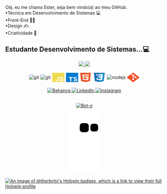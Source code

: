 <div>
  
  <p>Olá, eu me chamo Ester, seja bem vindo(a) ao meu GitHub.
     <br>
    •Técnica em Desenvolvimento de Sistemas 💻
    <br>
    •Front-End 👩‍💻
    <br>
    •Design ✍
    <br>
    •Criatividade 🔮
  </p>
   <p align="center"><h2>Estudante Desenvolvimento de Sistemas...💻</h2>
<div align="center">
  <a href="https://github.com/TherBrito">
    <img height="150em" src="https://github-readme-stats.vercel.app/api?username=TherBrito&count_private=true&include_all_commits=true&show_icons=true&theme=dark&hide_border=false&show_owner=true"/>
    <img height="150em" src="https://github-readme-stats.vercel.app/api/top-langs/?username=TherBrito&theme=dark&hide_border=false&&layout=compact"/>
  </a>
</div>

<div align="center" valign="top"><br>
  <img align="center" alt="git" height="40" width="40" src="https://cdn.icon-icons.com/icons2/3053/PNG/512/figma_macos_bigsur_icon_190183.png">
  <img align="center" alt="git" height="40" width="40" src="https://upload.wikimedia.org/wikipedia/commons/thumb/c/cf/Angular_full_color_logo.svg/2048px-Angular_full_color_logo.svg.png">
  <img align="center" alt="Js" height="30" width="40" src="https://raw.githubusercontent.com/devicons/devicon/master/icons/javascript/javascript-plain.svg">
  <img align="center" alt="Js" height="30" width="40" src="https://raw.githubusercontent.com/devicons/devicon/master/icons/typescript/typescript-plain.svg">
  <img align="center" alt="HTML" height="30" width="40" src="https://raw.githubusercontent.com/devicons/devicon/master/icons/html5/html5-original.svg">
  <img align="center" alt="CSS" height="30" width="40" src="https://raw.githubusercontent.com/devicons/devicon/master/icons/css3/css3-original.svg">
  <img align="center" alt="nodejs" height="30" width="40" src="https://cdn.worldvectorlogo.com/logos/nodejs-icon.svg">
  <img align="center" alt="git" height="30" width="40" src="https://raw.githubusercontent.com/devicons/devicon/master/icons/git/git-original.svg">
  
<!--   <img align="center" alt="github" height="30" width="40" src="https://raw.githubusercontent.com/devicons/devicon/master/icons/github/github-original.svg"> -->
 
</div><br>

<div align="center">
 <a href="https://www.behance.net/esterbrito5"> 
   <img align="center" alt="Behance" height="50" width="50" src="https://cdn-icons-png.flaticon.com/256/3536/3536806.png">
 </a>
  <a href="https://www.linkedin.com/in/ester-brito-5a1b5223b/">
  <img align="center" alt="LinkedIn" height="50" width="50" src="https://cdn-icons-png.flaticon.com/256/3536/3536505.png">
  </a>
  <a  href="https://www.instagram.com/esterfeitosabrito/">
  <img align="center" alt="Instagram" height="50" width="50" src="https://cdn-icons-png.flaticon.com/256/2111/2111463.png">
  </a>
</div>

<div align="center"> <br>

<a href="https://imgbb.com/"><img src="https://i.ibb.co/XsLK9V6/Bot-o.png" alt="Bot-o" border="0"></a>
  
  ![Snake animation](https://github.com/TherBrito/TherBrito/blob/output/github-contribution-grid-snake.svg)
  
</div>

[![An image of @therbrito's Holopin badges, which is a link to view their full Holopin profile](https://holopin.me/therbrito)](https://holopin.io/@therbrito)

